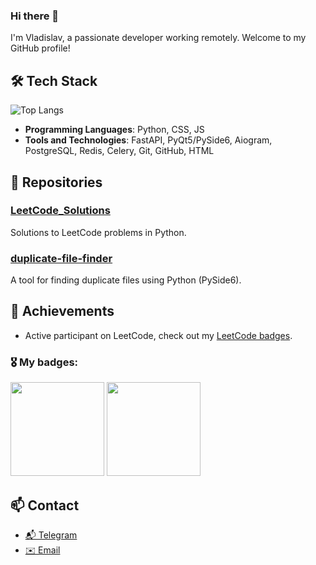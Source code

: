 ### Hi there 👋

I'm Vladislav, a passionate developer working remotely. Welcome to my GitHub profile!

## 🛠 Tech Stack
![Top Langs](https://github-readme-stats.vercel.app/api/top-langs/?username=SynapticWhisper&layout=compact&theme=dark)
- **Programming Languages**: Python, CSS, JS
- **Tools and Technologies**: FastAPI, PyQt5/PySide6, Aiogram, PostgreSQL, Redis, Celery, Git, GitHub, HTML

## 📂 Repositories

### [LeetCode_Solutions](https://github.com/SynapticWhisper/LeetCode_Solutions)
Solutions to LeetCode problems in Python.
<!--
### [ToDo-html-template](https://github.com/SynapticWhisper/ToDo-html-template)
Templates for task management, built with HTML and CSS.

### [AdminPanel-v.1.0](https://github.com/SynapticWhisper/AdminPanel-v.1.0)
An admin panel implemented in Python (FastAPI).
-->

### [duplicate-file-finder](https://github.com/SynapticWhisper/duplicate-file-finder)
A tool for finding duplicate files using Python (PySide6).

## 🌟 Achievements
- Active participant on LeetCode, check out my [LeetCode badges](https://leetcode.com/SynapticWhisper).


### 🎖 My badges:
<!--
[![SynapticWhisper's LeetCode stats](https://leetcode-stats-six.vercel.app/api?username=SynapticWhisper&theme=dark)](https://github.com/SynapticWhisper/leetcode-stats)
-->
<img src="https://github.com/SynapticWhisper/SynapticWhisper/assets/145215780/20462f6a-fc9c-42bb-ac41-62679b091b29" width=150>
<img src="https://github.com/SynapticWhisper/SynapticWhisper/assets/145215780/6080d12c-20e1-459c-815c-675182b5066c" width=150>


## 📫 Contact
- [📬 Telegram](https://t.me/eroinhero)
- <a href="mailto:vochernobrivets@gmail.com">✉️ Email</a>


<!--
**SynapticWhisper/SynapticWhisper** is a ✨ _special_ ✨ repository because its `README.md` (this file) appears on your GitHub profile.

Here are some ideas to get you started:

- 🔭 I’m currently working on ...
- 🌱 I’m currently learning ...
- 👯 I’m looking to collaborate on ...
- 🤔 I’m looking for help with ...
- 💬 Ask me about ...
- 📫 How to reach me: ...
- 😄 Pronouns: ...
- ⚡ Fun fact: ...
-->

